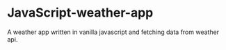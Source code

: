 # JavaScript-weather-app

A weather app written in vanilla javascript and fetching data from weather api.
